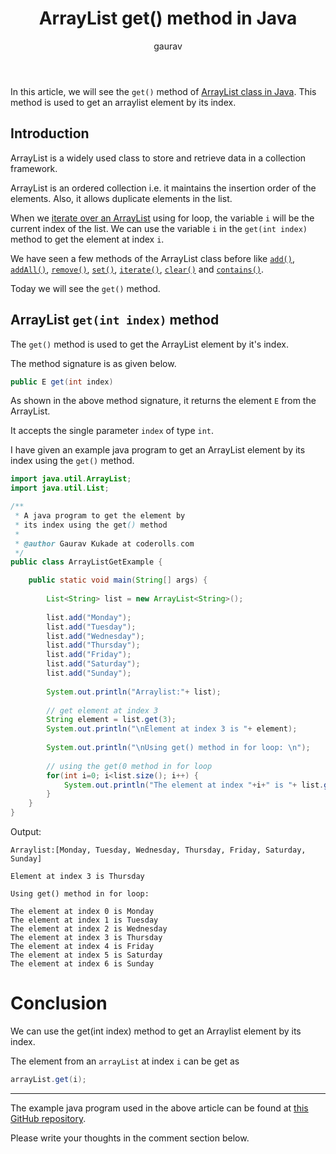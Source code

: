 ﻿---
layout: post
title: "ArrayList get() method in Java"
author: gaurav
categories: [Collections, ArrayList]
toc: true
description: "In this article, we will see get() method of ArrayList class in Java. This method is used to get an arraylist element by its index."
---

In this article, we will see the `get()` method of [ArrayList class in Java](https://coderolls.com/arraylist-in-java/). This method is used to get an arraylist element by its index.

## Introduction

ArrayList is a widely used class to store and retrieve data in a collection framework.

ArrayList is an ordered collection i.e. it maintains the insertion order of the elements. Also, it allows duplicate elements in the list.

When we [iterate over an ArrayList](https://coderolls.com/iterating-the-arraylist-in-java/) using for loop, the variable `i` will be the current index of the list. We can use the variable `i` in the `get(int index)` method to get the element at index `i`.

We have seen a few methods of the ArrayList class before like [`add()`](https://coderolls.com/add-element-in-arraylist/), [`addAll()`](http://https://coderolls.com/arraylist-addall-method-in-java/), [`remove()`](https://coderolls.com/remove-element-from-arraylist/), [`set()`](https://coderolls.com/change-element-in-arraylist/), [`iterate()`](https://coderolls.com/iterating-the-arraylist-in-java/), [`clear()`](https://coderolls.com/arraylist-clear-method-in-java/) and [`contains()`](https://coderolls.com/arraylist-contains-method).

Today we will see the `get()` method.

## ArrayList `get(int index)` method

The `get()` method is used to get the ArrayList element by it's index.

The method signature is as given below.
```java
public E get(int index)
```

As shown in the above method signature, it returns the element `E` from the ArrayList.

It accepts the single parameter `index` of type `int`.

I have given an example java program to get an ArrayList element by its index using the `get()` method.

```java
import java.util.ArrayList;
import java.util.List;

/**
 * A java program to get the element by 
 * its index using the get() method
 * 
 * @author Gaurav Kukade at coderolls.com
 */
public class ArrayListGetExample {

	public static void main(String[] args) {
		
        List<String> list = new ArrayList<String>();
        
        list.add("Monday");
        list.add("Tuesday");
        list.add("Wednesday");
        list.add("Thursday");
        list.add("Friday");
        list.add("Saturday");
        list.add("Sunday");
        
        System.out.println("Arraylist:"+ list);
        
        // get element at index 3
        String element = list.get(3);
        System.out.println("\nElement at index 3 is "+ element);
        
        System.out.println("\nUsing get() method in for loop: \n");
        
        // using the get(0 method in for loop
        for(int i=0; i<list.size(); i++) {
        	System.out.println("The element at index "+i+" is "+ list.get(i));
        }
	}
}
```
Output:
```
Arraylist:[Monday, Tuesday, Wednesday, Thursday, Friday, Saturday, Sunday]

Element at index 3 is Thursday

Using get() method in for loop: 

The element at index 0 is Monday
The element at index 1 is Tuesday
The element at index 2 is Wednesday
The element at index 3 is Thursday
The element at index 4 is Friday
The element at index 5 is Saturday
The element at index 6 is Sunday
```

# Conclusion
We can use the get(int index) method to get an Arraylist element by its index.

The element from an `arrayList` at index `i` can be get as 
```java
arrayList.get(i);
```

---

The example java program used in the above article can be found at [this GitHub repository](https://github.com/coderolls/blogpost-coding-examples/tree/main/collections/arraylist/arraylist-get-method).

Please write your thoughts in the comment section below.
